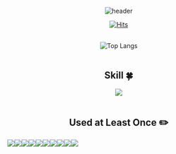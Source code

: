 <div align=center>

<!--**hypoxisaurea/hypoxisaurea** is a ✨ _special_ ✨ repository because its `README.md` (this file) appears on your GitHub profile.-->

![header](https://capsule-render.vercel.app/api?type=waving&color=0:77a1d3,100:e684ae&height=180&section=header&text=the%20Voyager&animation=fadeIn&fontSize=40&fontAlignY=35&fontAlign=80&fontColor=ffffff)

[![Hits](https://hits.seeyoufarm.com/api/count/incr/badge.svg?url=https%3A%2F%2Fgithub.com%2Fhypoxisaurea&count_bg=%2377A1D3&title_bg=%23787878&icon=github.svg&icon_color=%23E7E7E7&title=hits&edge_flat=false)](https://hits.seeyoufarm.com)
<br><br>

![Top Langs](https://github-readme-stats.vercel.app/api/top-langs/?username=hypoxisaurea&layout=compact)
<br><br>

## Skill :four_leaf_clover:
  <img src="https://img.shields.io/badge/java-007396?style=for-the-badge&logo=java&logoColor=white"/> 
<br/><br/>
 
## Used at Least Once :pencil2: 
  <div style="display:flex; flex-direction:row;">
    <img src="https://img.shields.io/badge/mysql-4479A1?style=flat-square&logo=mysql&logoColor=white"> 
    <img src="https://img.shields.io/badge/firebase-FFCA28?style=flat-square&logo=firebase&logoColor=white">
    <img src="https://img.shields.io/badge/apache tomcat-F8DC75?style=flat-square&logo=apachetomcat&logoColor=black">
    <br>
    <img src="https://img.shields.io/badge/html5-E34F26?style=flat-square&logo=html5&logoColor=white"> 
    <img src="https://img.shields.io/badge/css-1572B6?style=flat-square&logo=css3&logoColor=white"> 
    <img src="https://img.shields.io/badge/javascript-F7DF1E?style=flat-square&logo=javascript&logoColor=black"> 
    <img src="https://img.shields.io/badge/bootstrap-7952B3?style=flat-square&logo=bootstrap&logoColor=white">
    <br>
    <img src="https://img.shields.io/badge/Kotlin-7F52FF?style=flat-square&logo=kotlin&logoColor=white">
    <img src="https://img.shields.io/badge/Andoid Studio-3DDC84?style=flat-square&logo=android studio&logoColor=white">
    <img src="https://img.shields.io/badge/python-3776AB?style=flat-square&logo=python&logoColor=white"> 
    <br>
</div><br>
</div>
